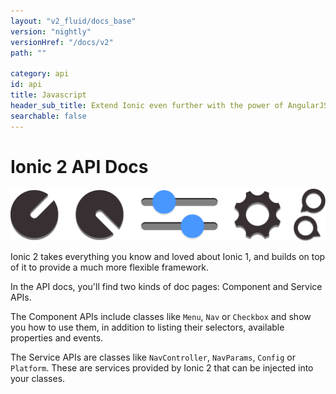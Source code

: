 ```yaml
---
layout: "v2_fluid/docs_base"
version: "nightly"
versionHref: "/docs/v2"
path: ""

category: api
id: api
title: Javascript
header_sub_title: Extend Ionic even further with the power of AngularJS
searchable: false
---
```


# Ionic 2 API Docs

<img class="section-header" src="/img/docs/api-intro-header.png" />


Ionic 2 takes everything you know and loved about Ionic 1, and builds on top of it to provide a much more flexible framework.

In the API docs, you'll find two kinds of doc pages: Component and Service APIs.

The Component APIs include classes like `Menu`, `Nav` or `Checkbox` and show you how to use them, in addition to listing their selectors, available properties and events.

The Service APIs are classes like `NavController`, `NavParams`, `Config` or `Platform`. These are services provided by Ionic 2 that can be injected into your classes.
